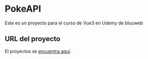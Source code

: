 # PokeAPI 

Este es un proyecto para el curso de Vue3 en Udemy de bluuweb

## URL del proyecto

El proyectos se [encuentra aquí](https://vitejs.dev/config/).

